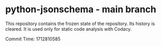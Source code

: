 # python-jsonschema - main branch

This repository contains the frozen state of the repository.
Its history is cleared. It is used only for static code
analysis with Codacy.

Commit Time: 1712810585
